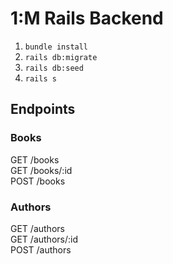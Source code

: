 # 1:M Rails Backend

1. `bundle install`
2. `rails db:migrate`
3. `rails db:seed`
4. `rails s`

## Endpoints

### Books

GET /books<br>
GET /books/:id<br>
POST /books

### Authors

GET /authors<br>
GET /authors/:id<br>
POST /authors
